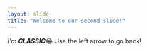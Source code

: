 ```yaml
---
layout: slide
title: "Welcome to our second slide!"
---
```

_I'm **CLASSIC**_:joy:
Use the left arrow to go back!
